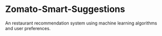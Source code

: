 # Zomato-Smart-Suggestions
An restaurant recommendation system using machine learning algorithms and user preferences.
